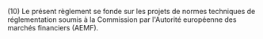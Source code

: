 (10) Le présent règlement se fonde sur les projets de normes techniques de réglementation soumis à la Commission par l'Autorité européenne des marchés financiers (AEMF).